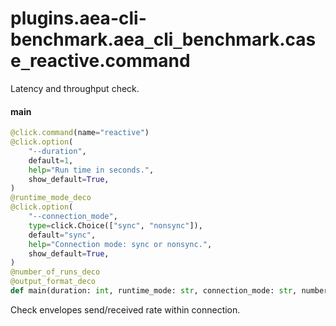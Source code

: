 <a id="plugins.aea-cli-benchmark.aea_cli_benchmark.case_reactive.command"></a>

# plugins.aea-cli-benchmark.aea`_`cli`_`benchmark.case`_`reactive.command

Latency and throughput check.

<a id="plugins.aea-cli-benchmark.aea_cli_benchmark.case_reactive.command.main"></a>

#### main

```python
@click.command(name="reactive")
@click.option(
    "--duration",
    default=1,
    help="Run time in seconds.",
    show_default=True,
)
@runtime_mode_deco
@click.option(
    "--connection_mode",
    type=click.Choice(["sync", "nonsync"]),
    default="sync",
    help="Connection mode: sync or nonsync.",
    show_default=True,
)
@number_of_runs_deco
@output_format_deco
def main(duration: int, runtime_mode: str, connection_mode: str, number_of_runs: int, output_format: str) -> Any
```

Check envelopes send/received rate within connection.


